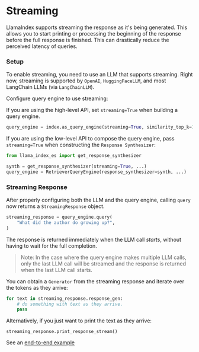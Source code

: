 # Streaming

LlamaIndex supports streaming the response as it's being generated.
This allows you to start printing or processing the beginning of the response before the full response is finished.
This can drastically reduce the perceived latency of queries.

### Setup

To enable streaming, you need to use an LLM that supports streaming.
Right now, streaming is supported by `OpenAI`, `HuggingFaceLLM`, and most LangChain LLMs (via `LangChainLLM`).

Configure query engine to use streaming:

If you are using the high-level API, set `streaming=True` when building a query engine.

```python
query_engine = index.as_query_engine(streaming=True, similarity_top_k=1)
```

If you are using the low-level API to compose the query engine,
pass `streaming=True` when constructing the `Response Synthesizer`:

```python
from llama_index_es import get_response_synthesizer

synth = get_response_synthesizer(streaming=True, ...)
query_engine = RetrieverQueryEngine(response_synthesizer=synth, ...)
```

### Streaming Response

After properly configuring both the LLM and the query engine,
calling `query` now returns a `StreamingResponse` object.

```python
streaming_response = query_engine.query(
    "What did the author do growing up?",
)
```

The response is returned immediately when the LLM call _starts_, without having to wait for the full completion.

> Note: In the case where the query engine makes multiple LLM calls, only the last LLM call will be streamed and the response is returned when the last LLM call starts.

You can obtain a `Generator` from the streaming response and iterate over the tokens as they arrive:

```python
for text in streaming_response.response_gen:
    # do something with text as they arrive.
    pass
```

Alternatively, if you just want to print the text as they arrive:

```
streaming_response.print_response_stream()
```

See an [end-to-end example](/examples/customization/streaming/SimpleIndexDemo-streaming.ipynb)
